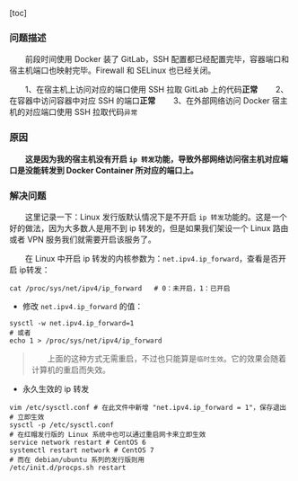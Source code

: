 [toc]

### 问题描述

　　前段时间使用 Docker 装了 GitLab，SSH 配置都已经配置完毕，容器端口和宿主机端口也映射完毕。Firewall 和 SELinux 也已经关闭。

　　1、在宿主机上访问对应的端口使用 SSH 拉取 GitLab 上的代码**正常**
　　2、在容器中访问容器中对应 SSH 的端口**正常**
　　3、在外部网络访问 Docker 宿主机的对应端口使用 SSH 拉取代码`异常`

### 原因

　　**这是因为我的宿主机没有开启 `ip 转发`功能，导致外部网络访问宿主机对应端口是没能转发到 Docker Container 所对应的端口上。**

### 解决问题

　　这里记录一下：Linux 发行版默认情况下是不开启 `ip 转发`功能的。这是一个好的做法，因为大多数人是用不到 ip 转发的，但是如果我们架设一个 Linux 路由或者 VPN 服务我们就需要开启该服务了。

　　在 Linux 中开启 ip 转发的内核参数为：`net.ipv4.ip_forward`，查看是否开启 ip转发：

```
cat /proc/sys/net/ipv4/ip_forward	# 0：未开启，1：已开启
```

* 修改 `net.ipv4.ip_forward` 的值：

```
sysctl -w net.ipv4.ip_forward=1
# 或者
echo 1 > /proc/sys/net/ipv4/ip_forward
```

> 　　上面的这种方式无需重启，不过也只能算是`临时生效`。它的效果会随着计算机的重启而失效。

* 永久生效的 ip 转发

```
vim /etc/sysctl.conf # 在此文件中新增 "net.ipv4.ip_forward = 1"，保存退出
# 立即生效
sysctl -p /etc/sysctl.conf
# 在红帽发行版的 Linux 系统中也可以通过重启网卡来立即生效
service network restart # CentOS 6
systemctl restart network # CentOS 7
# 而在 debian/ubuntu 系列的发行版则用
/etc/init.d/procps.sh restart
```
